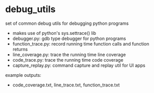 # debug_utils
set of common debug utils for debugging python programs
- makes use of python's sys.settrace() lib
- debugger.py: gdb type debugger for python programs
- function_trace.py: record running time function calls and function returns
- line_coverage.py: trace the running time line coverage
- code_trace.py: trace the running time code coverage
- capture_replay.py: command capture and replay util for UI apps

example outputs:
- code_coverage.txt, line_trace.txt, function_trace.txt
